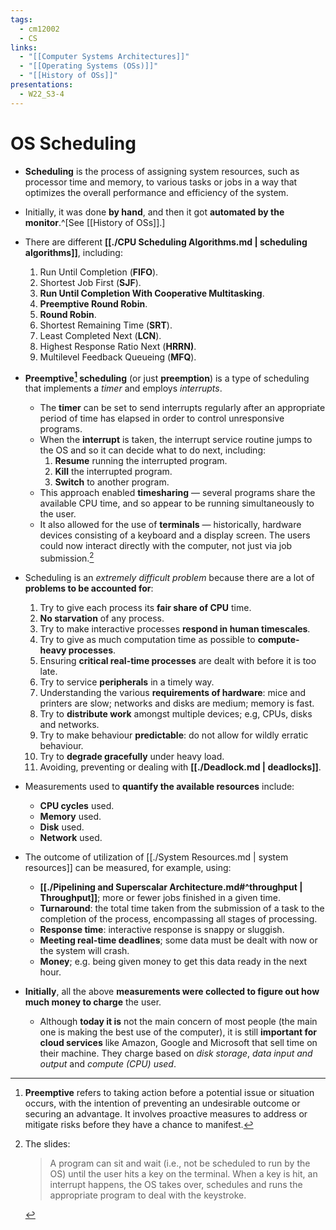 ```yaml
---
tags:
  - cm12002
  - CS
links:
  - "[[Computer Systems Architectures]]"
  - "[[Operating Systems (OSs)]]"
  - "[[History of OSs]]"
presentations:
  - W22_S3-4
---
```

# OS Scheduling
- **Scheduling** is the process of assigning system resources, such as processor time and memory, to various tasks or jobs in a way that optimizes the overall performance and efficiency of the system.

- Initially, it was done **by hand**, and then it got **automated by the monitor**.^[See [[History of OSs]].]

- There are different **[[./CPU Scheduling Algorithms.md | scheduling algorithms]]**, including:
    1. Run Until Completion (**FIFO**).
    2. Shortest Job First (**SJF**).
    3. **Run Until Completion With Cooperative Multitasking**.
    4. **Preemptive Round Robin**.
    5. **Round Robin**.
    6. Shortest Remaining Time (**SRT**).
    7. Least Completed Next (**LCN**).
    8. Highest Response Ratio Next (**HRRN)**.
    9. Multilevel Feedback Queueing (**MFQ**).

- **Preemptive[^preemptive] scheduling** (or just **preemption**) is a type of scheduling that implements a *timer* and employs *interrupts*.
    - The **timer** can be set to send interrupts regularly after an appropriate period of time has elapsed in order to control unresponsive programs.
    - When the **interrupt** is taken, the interrupt service routine jumps to the OS and so it can decide what to do next, including:
        1. **Resume** running the interrupted program.
        2. **Kill** the interrupted program.
        3. **Switch** to another program.
    - This approach enabled **timesharing** — several programs share the available CPU time, and so appear to be running simultaneously to the user.
    - It also allowed for the use of **terminals** — historically, hardware devices consisting of a keyboard and a display screen. The users could now interact directly with the computer, not just via job submission.[^term]

[^preemptive]: **Preemptive** refers to taking action before a potential issue or situation occurs, with the intention of preventing an undesirable outcome or securing an advantage. It involves proactive measures to address or mitigate risks before they have a chance to manifest.

[^term]: The slides:
    > A program can sit and wait (i.e., not be scheduled to run by the OS) until the user hits a key on the terminal. When a key is hit, an interrupt happens, the OS takes over, schedules and runs the appropriate program to deal with the keystroke.

- Scheduling is an *extremely difficult problem* because there are a lot of **problems to be accounted for**:
    1. Try to give each process its **fair share of CPU** time.
    2. **No starvation** of any process.
    3. Try to make interactive processes **respond in human timescales**.
    4. Try to give as much computation time as possible to **compute-heavy processes**.
    5. Ensuring **critical real-time processes** are dealt with before it is too late.
    6. Try to service **peripherals** in a timely way.
    7. Understanding the various **requirements of hardware**: mice and printers are slow; networks and disks are medium; memory is fast.
    8. Try to **distribute work** amongst multiple devices; e.g, CPUs, disks and networks.
    9. Try to make behaviour **predictable**: do not allow for wildly erratic behaviour.
    10. Try to **degrade gracefully** under heavy load.
    11. Avoiding, preventing or dealing with **[[./Deadlock.md | deadlocks]]**.

- Measurements used to **quantify the available resources** include:
    - **CPU cycles** used.
    - **Memory** used.
    - **Disk** used.
    - **Network** used.

- The outcome of utilization of [[./System Resources.md | system resources]] can be measured, for example, using:
    - **[[./Pipelining and Superscalar Architecture.md#^throughput | Throughput]]**; more or fewer jobs finished in a given time.
    - **Turnaround**: the total time taken from the submission of a task to the completion of the process, encompassing all stages of processing.
    - **Response time**: interactive response is snappy or sluggish.
    - **Meeting real-time deadlines**; some data must be dealt with now or the system will crash.
    - **Money**; e.g. being given money to get this data ready in the next hour.

- **Initially**, all the above **measurements were collected to figure out how much money to charge** the user.
    - Although **today it is** not the main concern of most people (the main one is making the best use of the computer), it is still **important for cloud services** like Amazon, Google and Microsoft that sell time on their machine. They charge based on *disk storage*, *data input and output* and *compute (CPU) used*.
